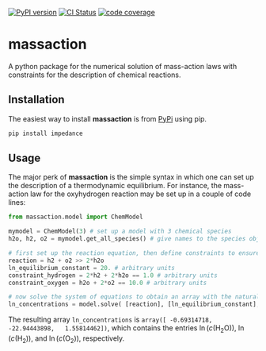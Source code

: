 [![PyPI version](https://badge.fury.io/py/massaction.svg)](https://badge.fury.io/py/massaction)
[![CI Status](https://github.com/adrianusler/massaction/actions/workflows/test.yml/badge.svg)](https://github.com/adrianusler/massaction/actions/workflows/test.yml)
[![code coverage](https://img.shields.io/codecov/c/gh/adrianusler/massaction)](https://codecov.io/gh/adrianusler/massaction)

# massaction
A python package for the numerical solution of mass-action laws with constraints for the description of chemical reactions.

## Installation
The easiest way to install **massaction** is from [PyPi](https://pypi.org/project/massaction/) using pip.
```bash
pip install impedance
```

## Usage
The major perk of **massaction** is the simple syntax in which one can set up the description of a thermodynamic equilibrium. For instance, the mass-action law for the oxyhydrogen reaction may be set up in a couple of code lines:
```python
from massaction.model import ChemModel

mymodel = ChemModel(3) # set up a model with 3 chemical species
h2o, h2, o2 = mymodel.get_all_species() # give names to the species objects

# first set up the reaction equation, then define constraints to ensure atom balance
reaction = h2 + o2 >> 2*h2o
ln_equilibrium_constant = 20. # arbitrary units
constraint_hydrogen = 2*h2 + 2*h2o == 1.0 # arbitrary units
constraint_oxygen = h2o + 2*o2 == 10.0 # arbitrary units

# now solve the system of equations to obtain an array with the natural logarithm of the concentrations
ln_concentrations = model.solve( [reaction], [ln_equilibrium_constant], [constraint_hydrogen, constraint_oxygen] )
```
The resulting array `ln_concentrations` is `array([ -0.69314718, -22.94443898,   1.55814462])`, which contains the entries $\ln\left(c(\mathrm{H_2O})\right)$, $\ln\left(c(\mathrm{H_2})\right)$, and $\ln\left(c(\mathrm{O_2})\right)$, respectively.
